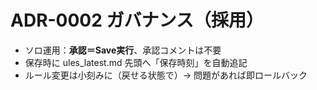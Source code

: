 # ADR-0002 ガバナンス（採用）
- ソロ運用：**承認＝Save実行**、承認コメントは不要
- 保存時に ules_latest.md 先頭へ「保存時刻」を自動追記
- ルール変更は小刻みに（戻せる状態で）→ 問題があれば即ロールバック

